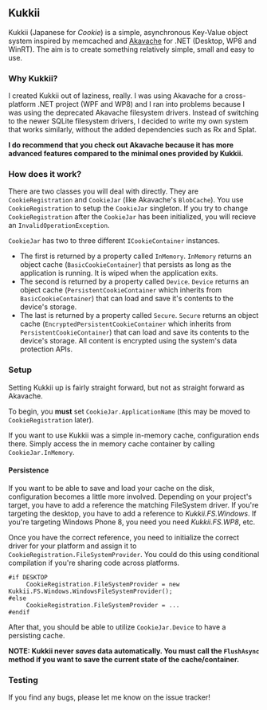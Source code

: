## Kukkii
Kukkii (Japanese for *Cookie*) is a simple, asynchronous Key-Value object system inspired by memcached and [Akavache](http://github.com/Akavache/Akavache) for .NET (Desktop, WP8 and WinRT). The aim is to create something relatively simple, small and easy to use.

### Why Kukkii?
I created Kukkii out of laziness, really. I was using Akavache for a cross-platform .NET project (WPF and WP8) and I ran into problems because I was using the deprecated Akavache filesystem drivers. Instead of switching 
to the newer SQLite filesystem drivers, I decided to write my own system that works similarly, without the added dependencies such as Rx and Splat.

**I do recommend that you check out Akavache because it has more advanced features compared to the minimal ones provided by Kukkii.**

### How does it work?

There are two classes you will deal with directly. They are ```CookieRegistration``` and ```CookieJar``` (like Akavache's ```BlobCache```). 
You use ```CookieRegistration``` to setup the ```CookieJar``` singleton. If you try to change ```CookieRegistration``` after the ```CookieJar``` has been initialized,
 you will recieve an ```InvalidOperationException```.

```CookieJar``` has two to three different ```ICookieContainer``` instances. 
- The first is returned by a property called ```InMemory```. ```InMemory``` returns an object cache (```BasicCookieContainer```) that persists as long as the application is running. It is wiped when the application exits.
- The second is returned by a property called ```Device```. ```Device``` returns an object cache (```PersistentCookieContainer``` which inherits from ```BasicCookieContainer```) that can load and save it's contents to the device's storage.
- The last is returned by a property called ```Secure```. ```Secure``` returns an object cache (```EncryptedPersistentCookieContainer``` which inherits from ```PersistentCookieContainer```) that can load and save its contents to the device's storage. All content is encrypted using the system's data protection APIs.

### Setup

Setting Kukkii up is fairly straight forward, but not as straight forward as Akavache.

To begin, you **must** set ```CookieJar.ApplicationName``` (this may be moved to ```CookieRegistration``` later).

If you want to use Kukkii was a simple in-memory cache, configuration ends there. Simply access the in memory cache container by calling ```CookieJar.InMemory```.

#### Persistence
If you want to be able to save and load your cache on the disk, configuration becomes a little more involved. Depending on your project's target, you have to add a reference the matching FileSystem driver. If you're targeting the desktop, you have to add a reference to *Kukkii.FS.Windows*. If you're targeting Windows Phone 8, you need you need *Kukkii.FS.WP8*, etc.

Once you have the correct reference, you need to initialize the correct driver for your platform and assign it to ```CookieRegistration.FileSystemProvider```. You could do this using conditional compilation if you're sharing code across platforms.

```
#if DESKTOP
     CookieRegistration.FileSystemProvider = new Kukkii.FS.Windows.WindowsFileSystemProvider();
#else
     CookieRegistration.FileSystemProvider = ...
#endif
```

After that, you should be able to utilize ```CookieJar.Device``` to have a persisting cache.

**NOTE: Kukkii never ***saves*** data automatically. You must call the ```FlushAsync``` method if you want to save the current state of the cache/container.**

### Testing
If you find any bugs, please let me know on the issue tracker!
